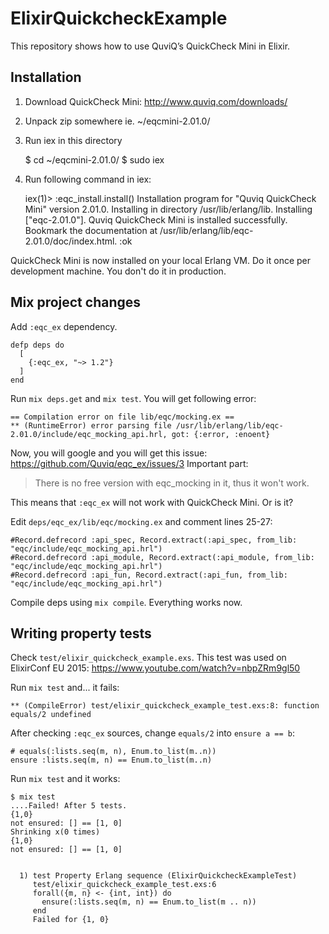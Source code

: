 # ElixirQuickcheckExample

This repository shows how to use QuviQ’s QuickCheck Mini in Elixir.

## Installation

1. Download QuickCheck Mini: http://www.quviq.com/downloads/
2. Unpack zip somewhere ie. ~/eqcmini-2.01.0/
3. Run iex in this directory

    $ cd ~/eqcmini-2.01.0/
    $ sudo iex

4. Run following command in iex:

    iex(1)> :eqc_install.install()
    Installation program for "Quviq QuickCheck Mini" version 2.01.0.
    Installing in directory /usr/lib/erlang/lib.
    Installing ["eqc-2.01.0"].
    Quviq QuickCheck Mini is installed successfully.
    Bookmark the documentation at /usr/lib/erlang/lib/eqc-2.01.0/doc/index.html.
    :ok

QuickCheck Mini is now installed on your local Erlang VM. Do it once per
development machine. You don't do it in production.

## Mix project changes

Add `:eqc_ex` dependency.

    defp deps do
      [
        {:eqc_ex, "~> 1.2"}
      ]
    end

Run `mix deps.get` and `mix test`. You will get following error:

    == Compilation error on file lib/eqc/mocking.ex ==
    ** (RuntimeError) error parsing file /usr/lib/erlang/lib/eqc-2.01.0/include/eqc_mocking_api.hrl, got: {:error, :enoent}

Now, you will google and you will get this issue: https://github.com/Quviq/eqc_ex/issues/3
Important part:
> There is no free version with eqc_mocking in it, thus it won't work.

This means that `:eqc_ex` will not work with QuickCheck Mini. Or is it?

Edit `deps/eqc_ex/lib/eqc/mocking.ex` and comment lines 25-27:

    #Record.defrecord :api_spec, Record.extract(:api_spec, from_lib: "eqc/include/eqc_mocking_api.hrl")
    #Record.defrecord :api_module, Record.extract(:api_module, from_lib: "eqc/include/eqc_mocking_api.hrl")
    #Record.defrecord :api_fun, Record.extract(:api_fun, from_lib: "eqc/include/eqc_mocking_api.hrl")

Compile deps using `mix compile`. Everything works now.

## Writing property tests

Check `test/elixir_quickcheck_example.exs`. This test was used on ElixirConf EU 2015:
https://www.youtube.com/watch?v=nbpZRm9gl50

Run `mix test` and... it fails:

    ** (CompileError) test/elixir_quickcheck_example_test.exs:8: function equals/2 undefined

After checking `:eqc_ex` sources, change `equals/2` into `ensure a == b`:

    # equals(:lists.seq(m, n), Enum.to_list(m..n))
    ensure :lists.seq(m, n) == Enum.to_list(m..n)

Run `mix test` and it works:

    $ mix test
    ....Failed! After 5 tests.
    {1,0}
    not ensured: [] == [1, 0]
    Shrinking x(0 times)
    {1,0}
    not ensured: [] == [1, 0]


      1) test Property Erlang sequence (ElixirQuickcheckExampleTest)
         test/elixir_quickcheck_example_test.exs:6
         forall({m, n} <- {int, int}) do
           ensure(:lists.seq(m, n) == Enum.to_list(m .. n))
         end
         Failed for {1, 0}
